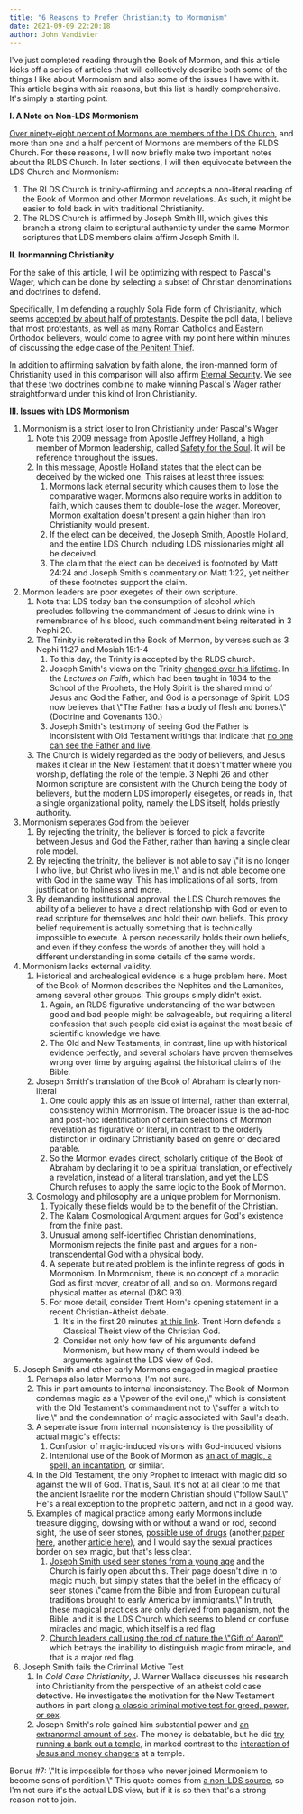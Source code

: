 ```yaml
---
title: "6 Reasons to Prefer Christianity to Mormonism"
date: 2021-09-09 22:20:18
author: John Vandivier
---
```




<!-- wp:paragraph -->
<p>I've just completed reading through the Book of Mormon, and this article kicks off a series of articles that will collectively describe both some of the things I like about Mormonism and also some of the issues I have with it. This article begins with six reasons, but this list is hardly comprehensive. It's simply a starting point.</p>
<!-- /wp:paragraph -->

<!-- wp:paragraph -->
<p><strong>I. A Note on Non-LDS Mormonism</strong></p>
<!-- /wp:paragraph -->

<!-- wp:paragraph -->
<p><a href=\"https://en.wikipedia.org/w/index.php?title=List_of_denominations_in_the_Latter_Day_Saint_movement&amp;oldid=1036536044\">Over ninety-eight percent of Mormons are members of the LDS Church</a>, and more than one and a half percent of Mormons are members of the RLDS Church. For these reasons, I will now briefly make two important notes about the RLDS Church. In later sections, I will then equivocate between the LDS Church and Mormonism:</p>
<!-- /wp:paragraph -->

<!-- wp:list {\"ordered\":true} -->
<ol><li>The RLDS Church is trinity-affirming and accepts a non-literal reading of the Book of Mormon and other Mormon revelations. As such, it might be easier to fold back in with traditional Christianity.</li><li>The RLDS Church is affirmed by Joseph Smith III, which gives this branch a strong claim to scriptural authenticity under the same Mormon scriptures that LDS members claim affirm Joseph Smith II.</li></ol>
<!-- /wp:list -->

<!-- wp:paragraph -->
<p><strong>II. Ironmanning Christianity</strong></p>
<!-- /wp:paragraph -->

<!-- wp:paragraph -->
<p>For the sake of this article, I will be optimizing with respect to Pascal's Wager, which can be done by selecting a subset of Christian denominations and doctrines to defend.</p>
<!-- /wp:paragraph -->

<!-- wp:paragraph -->
<p>Specifically, I'm defending a roughly Sola Fide form of Christianity, which seems <a href=\"http://thegospelcoalition.org/article/new-survey-finds-majority-of-protestants-are-not-protestant/\">accepted by about half of protestants</a>. Despite the poll data, I believe that most protestants, as well as many Roman Catholics and Eastern Orthodox believers, would come to agree with my point here within minutes of discussing the edge case of <a href=\"https://en.wikipedia.org/w/index.php?title=Penitent_thief&amp;oldid=1039196168\">the Penitent Thief</a>.</p>
<!-- /wp:paragraph -->

<!-- wp:paragraph -->
<p>In addition to affirming salvation by faith alone, the iron-manned form of Christianity used in this comparison will also affirm <a href=\"https://en.wikipedia.org/w/index.php?title=Eternal_security&amp;oldid=1040067136\">Eternal Security</a>. We see that these two doctrines combine to make winning Pascal's Wager rather straightforward under this kind of Iron Christianity.</p>
<!-- /wp:paragraph -->

<!-- wp:paragraph -->
<p><strong>III. Issues with LDS Mormonism</strong></p>
<!-- /wp:paragraph -->

<!-- wp:list {\"ordered\":true} -->
<ol><li>Mormonism is a strict loser to Iron Christianity under Pascal's Wager<ol><li>Note this 2009 message from Apostle Jeffrey Holland, a high member of Mormon leadership, called <a href=\"https://www.churchofjesuschrist.org/study/general-conference/2009/10/safety-for-the-soul?lang=eng\">Safety for the Soul</a>. It will be reference throughout the issues.</li><li>In this message, Apostle Holland states that the elect can be deceived by the wicked one. This raises at least three issues:<ol><li>Mormons lack eternal security which causes them to lose the comparative wager. Mormons also require works in addition to faith, which causes them to double-lose the wager. Moreover, Mormon exaltation doesn't present a gain higher than Iron Christianity would present.</li><li>If the elect can be deceived, the Joseph Smith, Apostle Holland, and the entire LDS Church including LDS missionaries might all be deceived.</li><li>The claim that the elect can be deceived is footnoted by Matt 24:24 and Joseph Smith's commentary on Matt 1:22, yet neither of these footnotes support the claim.</li></ol></li></ol></li><li>Mormon leaders are poor exegetes of their own scripture.<ol><li>Note that LDS today ban the consumption of alcohol which precludes following the commandment of Jesus to drink wine in remembrance of his blood, such commandment being reiterated in 3 Nephi 20.</li><li>The Trinity is reiterated in the Book of Mormon, by verses such as 3 Nephi 11:27 and Mosiah 15:1-4<ol><li>To this day, the Trinity is accepted by the RLDS church.</li><li>Joseph Smith's views on the Trinity <a href=\"https://en.wikipedia.org/w/index.php?title=God_in_Mormonism&amp;oldid=1040329490#Teachings_in_the_1820s_and_early_1830s\">changed over his lifetime</a>. In the <em>Lectures on Faith</em>, which had been taught in 1834 to the School of the Prophets, the Holy Spirit is the shared mind of Jesus and God the Father, and God is a personage of Spirit. LDS now believes that \"The Father has a body of flesh and bones.\" (Doctrine and Covenants 130.)</li><li>Joseph Smith's testimony of seeing God the Father is inconsistent with Old Testament writings that indicate that <a href=\"https://hermeneutics.stackexchange.com/questions/50582/no-one-has-seen-the-father-john-118-john-646/50594#50594\">no one can see the Father and live</a>.</li></ol></li><li>The Church is widely regarded as the body of believers, and Jesus makes it clear in the New Testament that it doesn't matter where you worship, deflating the role of the temple. 3 Nephi 26 and other Mormon scripture are consistent with the Church being the body of believers, but the modern LDS improperly eisegetes, or reads in, that a single organizational polity, namely the LDS itself, holds priestly authority.</li></ol></li><li>Mormonism seperates God from the believer<ol><li>By rejecting the trinity, the believer is forced to pick a favorite between Jesus and God the Father, rather than having a single clear role model.</li><li>By rejecting the trinity, the believer is not able to say \"it is no longer I who live, but Christ who lives in me,\" and is not able become one with God in the same way. This has implications of all sorts, from justification to holiness and more.</li><li>By demanding institutional approval, the LDS Church removes the ability of a believer to have a direct relationship with God or even to read scripture for themselves and hold their own beliefs. This proxy belief requirement is actually something that is technically impossible to execute. A person necessarily holds their own beliefs, and even if they confess the words of another they will hold a different understanding in some details of the same words.</li></ol></li><li>Mormonism lacks external validity.<ol><li>Historical and archealogical evidence is a huge problem here. Most of the Book of Mormon describes the Nephites and the Lamanites, among several other groups. This groups simply didn't exist.<ol><li>Again, an RLDS figurative understanding of the war between good and bad people might be salvageable, but requiring a literal confession that such people did exist is against the most basic of scientific knowledge we have.</li><li>The Old and New Testaments, in contrast, line up with historical evidence perfectly, and several scholars have proven themselves wrong over time by arguing against the historical claims of the Bible.</li></ol></li><li>Joseph Smith's translation of the Book of Abraham is clearly non-literal<ol><li>One could apply this as an issue of internal, rather than external, consistency within Mormonism. The broader issue is the ad-hoc and post-hoc identification of certain selections of Mormon revelation as figurative or literal, in contrast to the orderly distinction in ordinary Christianity based on genre or declared parable.</li><li>So the Mormon evades direct, scholarly critique of the Book of Abraham by declaring it to be a spiritual translation, or effectively a revelation, instead of a literal translation, and yet the LDS Church refuses to apply the same logic to the Book of Mormon.</li></ol></li><li>Cosmology and philosophy are a unique problem for Mormonism.<ol><li>Typically these fields would be to the benefit of the Christian.</li><li>The Kalam Cosmological Argument argues for God's existence from the finite past.</li><li>Unusual among self-identified Christian denominations, Mormonism rejects the finite past and argues for a non-transcendental God with a physical body.</li><li>A seperate but related problem is the infinite regress of gods in Mormonism. In Mormonism, there is no concept of a monadic God as first mover, creator of all, and so on. Mormons regard physical matter as eternal (D&amp;C 93).</li><li>For more detail, consider Trent Horn's opening statement in a recent Christian-Atheist debate.<ol><li>It's in the first 20 minutes <a href=\"https://www.youtube.com/watch?v=GTPwaU3JAU8\">at this link</a>. Trent Horn defends a Classical Theist view of the Christian God.</li><li>Consider not only how few of his arguments defend Mormonism, but how many of them would indeed be arguments against the LDS view of God.</li></ol></li></ol></li></ol></li><li>Joseph Smith and other early Mormons engaged in magical practice<ol><li>Perhaps also later Mormons, I'm not sure.</li><li>This in part amounts to internal inconsistency. The Book of Mormon condemns magic as a \"power of the evil one,\" which is consistent with the Old Testament's commandment not to \"suffer a witch to live,\" and the condemnation of magic associated with Saul's death.</li><li>A seperate issue from internal inconsistency is the possibility of actual magic's effects:<ol><li>Confusion of magic-induced visions with God-induced visions</li><li>Intentional use of the Book of Mormon as <a href=\"https://en.wikipedia.org/w/index.php?title=Incantation&amp;oldid=1036178269#Modern_uses_and_interpretations\">an act of magic, a spell, an incantation</a>, or similar.</li></ol></li><li>In the Old Testament, the only Prophet to interact with magic did so against the will of God. That is, Saul. It's not at all clear to me that the ancient Israelite nor the modern Christian should \"follow Saul.\" He's a real exception to the prophetic pattern, and not in a good way.</li><li>Examples of magical practice among early Mormons include treasure digging, dowsing with or without a wand or rod, second sight, the use of seer stones, <a href=\"https://akjournals.com/view/journals/2054/3/2/article-p212.xml\">possible use of drugs</a> (another<a href=\"https://bibliography.maps.org/bibliography/default/citation/10378\"> paper here</a>, another <a href=\"https://akjournals.com/view/journals/2054/3/2/article-p212.xml\">article here</a>), and I would say the sexual practices border on sex magic, but that's less clear.<ol><li><a href=\"https://www.churchofjesuschrist.org/study/history/topics/seer-stones?lang=eng\">Joseph Smith used seer stones from a young age</a> and the Church is fairly open about this. Their page doesn't dive in to magic much, but simply states that the belief in the efficacy of seer stones \"came from the Bible and from European cultural traditions brought to early America by immigrants.\" In truth, these magical practices are only derived from paganism, not the Bible, and it is the LDS Church which seems to blend or confuse miracles and magic, which itself is a red flag.</li><li><a href=\"https://www.churchofjesuschrist.org/study/history/topics/divining-rods?lang=eng\">Church leaders call using the rod of nature the \"Gift of Aaron\"</a> which betrays the inability to distinguish magic from miracle, and that is a major red flag.</li></ol></li></ol></li><li>Joseph Smith fails the Criminal Motive Test<ol><li>In <em>Cold Case Christianity</em>, J. Warner Wallace discusses his research into Christianity from the perspective of an atheist cold case detective. He investigates the motivation for the New Testament authors in part along <a href=\"https://coldcasechristianity.com/writings/why-understanding-criminal-motive-is-so-important-to-christians/\">a classic criminal motive test for greed, power, or sex</a>.</li><li>Joseph Smith's role gained him substantial power and <a href=\"https://josephsmithspolygamy.org/common-questions/plural-marriages-sexual/\">an extranormal amount of sex</a>. The money is debatable, but he did <a href=\"https://en.wikipedia.org/w/index.php?title=Kirtland_Safety_Society&amp;oldid=1041420138\">try running a bank out a temple</a>, in marked contrast to the <a href=\"https://www.bibleodyssey.org/en/passages/main-articles/jesus-and-the-moneychangers\">interaction of Jesus and money changers</a> at a temple.</li></ol></li></ol>
<!-- /wp:list -->

<!-- wp:paragraph -->
<p>Bonus #7: \"It is impossible for those who never joined Mormonism to become sons of perdition.\" This quote comes from <a href=\"https://www.mrm.org/outer-darkness-sons-of-perdition\">a non-LDS source</a>, so I'm not sure it's the actual LDS view, but if it is so then that's a strong reason not to join.</p>
<!-- /wp:paragraph -->